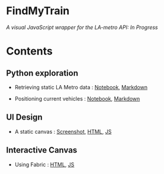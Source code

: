 # FindMyTrain
_A visual JavaScript wrapper for the LA-metro API: In Progress_



# Contents

## Python exploration

* Retrieving static LA Metro data : [Notebook](Python_exploration/Static_LAmetro_data_retrieval.ipynb), [Markdown](Python_exploration/Static_LAmetro_data_retrieval.md)

* Positioning current vehicles : [Notebook](Python_exploration/Positioning_currently_running_vehicles.ipynb), [Markdown](Python_exploration/Positioning_currently_running_vehicles.md)

## UI Design

* A static canvas : [Screenshot](UI_design/UI_design_screenshot.png), [HTML](UI_design/UI_design.html), [JS](UI_design/UI_design.js)

## Interactive Canvas

* Using Fabric : [HTML](Fabric_events/with_fabric_events.html), [JS](Fabric_events/with_fabric_events.js)


